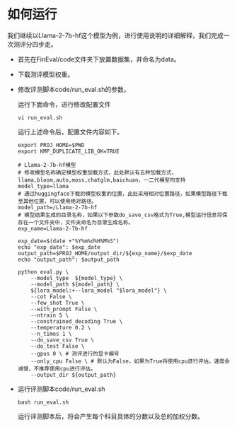 # 如何运行

我们继续以Llama-2-7b-hf这个模型为例，进行使用说明的详细解释，我们完成一次测评分四步走。

- 首先在FinEval/code文件夹下放置数据集，并命名为data。

- 下载测评模型权重。

- 修改评测脚本code/run_eval.sh的参数。

  运行下面命令，进行修改配置文件

  ```
  vi run_eval.sh
  ```

  运行上述命令后，配置文件内容如下。

  ```
  export PROJ_HOME=$PWD
  export KMP_DUPLICATE_LIB_OK=TRUE
  
  # Llama-2-7b-hf模型
  # 修改模型名称确定模型权重加载方式，此处默认有五种加载方式，llama,bloom,auto,moss,chatglm,baichuan，一二代模型均支持
  model_type=llama 
  # 通过huggingface下载的模型权重的位置，此处采用相对位置路径，如果模型路径下载至其他位置，可以使用绝对路径。
  model_path=/Llama-2-7b-hf 
  # 模型结果生成的目录名称，如果以下参数do_save_csv格式为True,模型运行信息将保存在一个文件夹中，文件夹命名为目录生成名称。
  exp_name=Llama-2-7b-hf
  
  exp_date=$(date +"%Y%m%d%H%M%S")
  echo "exp_date": $exp_date
  output_path=$PROJ_HOME/output_dir/${exp_name}/$exp_date
  echo "output_path": $output_path
  
  python eval.py \
      --model_type  ${model_type} \
      --model_path ${model_path} \
      ${lora_model:+--lora_model "$lora_model"} \
      --cot False \
      --few_shot True \
      --with_prompt False \
      --ntrain 5 \
      --constrained_decoding True \
      --temperature 0.2 \
      --n_times 1 \
      --do_save_csv True \
      --do_test False \
      --gpus 0 \ # 测评进行的显卡编号
      --only_cpu False \ # 默认为False，如果为True将使用cpu进行评估，速度会减慢，不推荐使用cpu进行评估。
      --output_dir ${output_path}
  ```

  

- 运行评测脚本code/run_eval.sh

  ```
  bash run_eval.sh
  ```

  运行评测脚本后，将会产生每个科目具体的分数以及总的加权分数。
